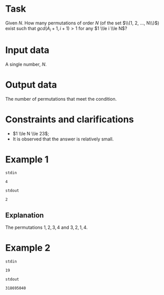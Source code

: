 # Task

Given $N$. How many permutations of order $N$ (of the set $\\{1, 2, ..., N\\}$) exist such that $gcd(A_i+1,i+1) > 1$ for any $1 \\le i \\le N$?

# Input data

A single number, $N$.

# Output data

The number of permutations that meet the condition.

# Constraints and clarifications

- $1 \\le N \\le 23$;
- It is observed that the answer is relatively small.

# Example 1

`stdin`
```
4
```

`stdout`
```
2
```

## Explanation

The permutations ${1, 2, 3, 4}$ and ${3, 2, 1, 4}$.

# Example 2

`stdin`
```
19
```

`stdout`
```
318695040
